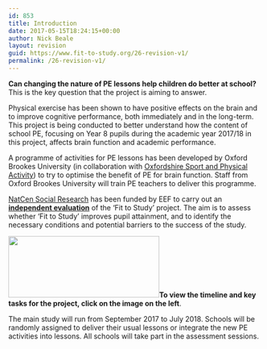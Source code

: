 ```yaml
---
id: 853
title: Introduction
date: 2017-05-15T18:24:15+00:00
author: Nick Beale
layout: revision
guid: https://www.fit-to-study.org/26-revision-v1/
permalink: /26-revision-v1/
---
```

**Can changing the nature of PE lessons help children do better at school?** This is the key question that the project is aiming to answer.

Physical exercise has been shown to have positive effects on the brain and to improve cognitive performance, both immediately and in the long-term. This project is being conducted to better understand how the content of school PE, focusing on Year 8 pupils during the academic year 2017/18 in this project, affects brain function and academic performance.

A programme of activities for PE lessons has been developed by Oxford Brookes University (in collaboration with [Oxfordshire Sport and Physical Activity](http://www.oxspa.co.uk/)) to try to optimise the benefit of PE for brain function. Staff from Oxford Brookes University will train PE teachers to deliver this programme.

[NatCen Social Research](http://natcen.ac.uk/taking-part/studies-in-field/fit-to-study/about/) has been funded by EEF to carry out an [**independent evaluation**](https://www.fit-to-study.org/independent-evaluation/) of the &#8216;Fit to Study&#8217; project. The aim is to assess whether &#8216;Fit to Study&#8217; improves pupil attainment, and to identify the necessary conditions and potential barriers to the success of the study.

**[<img class="alignleft wp-image-851 size-medium" src="https://i2.wp.com/www.fit-to-study.org/wp-content/uploads/2017/05/Flow-Chart_update_15-5-2017.jpg?resize=300%2C122&#038;ssl=1" alt="" width="300" height="122" srcset="https://i2.wp.com/www.fit-to-study.org/wp-content/uploads/2017/05/Flow-Chart_update_15-5-2017.jpg?resize=300%2C122&ssl=1 300w, https://i2.wp.com/www.fit-to-study.org/wp-content/uploads/2017/05/Flow-Chart_update_15-5-2017.jpg?resize=768%2C312&ssl=1 768w, https://i2.wp.com/www.fit-to-study.org/wp-content/uploads/2017/05/Flow-Chart_update_15-5-2017.jpg?w=942&ssl=1 942w" sizes="(max-width: 300px) 100vw, 300px" data-recalc-dims="1" />](https://www.fit-to-study.org/wp-content/uploads/2017/05/FlowChart_update_15-5-2017.pdf)To view the timeline and key tasks for the project, click on the image on the left**.

The main study will run from September 2017 to July 2018. Schools will be randomly assigned to deliver their usual lessons or integrate the new PE activities into lessons. All schools will take part in the assessment sessions.